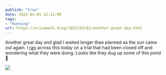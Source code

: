```yaml
---
publish: "true"
date: 2022-03-01 22:12:09
tags:
- "Running"
url: https://ericmwalk.blog/2022/03/01/another-great-day.html
---
```

Another great day and glad I waited longer than planned as the sun came out again. I [ran](http://www.strava.com/activities/6758531345) across this today on a trial that had been closed off and wondering what they were doing. Looks like they dug up some of this pond 🤔


![](https://ericmwalk.blog/uploads/2022/b3396eb600.jpg)
